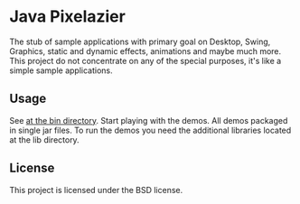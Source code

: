 Java Pixelazier
======================

The stub of sample applications with primary goal on Desktop, Swing, Graphics, static and dynamic effects,
animations and maybe much more. This project do not concentrate on any of the special purposes, it's like a simple sample applications.

Usage
-----

See [at the bin directory](https://github.com/apupeikis/pixelazier/tree/master/bin/). Start playing with the demos.
All demos packaged in single jar files. To run the demos you need the additional libraries located at the lib directory.

License
-------

This project is licensed under the BSD license.
